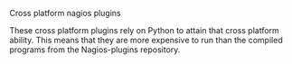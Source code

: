Cross platform nagios plugins

These cross platform plugins rely on Python to attain that cross platform
ability.  This means that they are more expensive to run than the compiled
programs from the Nagios-plugins repository.
